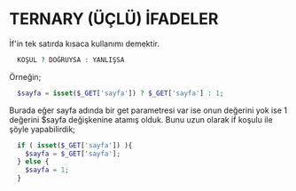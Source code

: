 # TERNARY (ÜÇLÜ) İFADELER

İf'in tek satırda kısaca kullanımı demektir.

```php
  KOŞUL ? DOĞRUYSA : YANLIŞSA
```

Örneğin;

```php
  $sayfa = isset($_GET['sayfa']) ? $_GET['sayfa'] : 1;
```

Burada eğer sayfa adında bir get parametresi var ise onun değerini yok ise 1 değerini $sayfa değişkenine atamış olduk. Bunu uzun olarak if koşulu ile şöyle yapabilirdik;

```php
  if ( isset($_GET['sayfa']) ){
    $sayfa = $_GET['sayfa'];
  } else {
    $sayfa = 1;
  }
```
